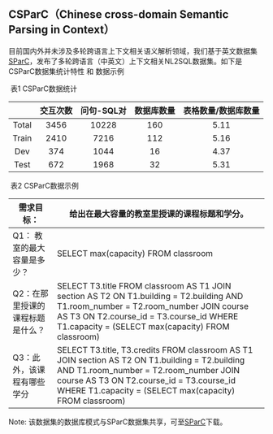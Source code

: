 ## CSParC（Chinese cross-domain Semantic Parsing in Context）


目前国内外并未涉及多轮跨语言上下文相关语义解析领域，我们基于英文数据集[SParC](https://yale-lily.github.io/sparc)，发布了多轮跨语言（中英文）上下文相关NL2SQL数据集。如下是CSParC数据集统计特性 和 数据示例

​																表1 CSParC数据统计

|       | 交互次数 | 问句-SQL对 | 数据库数量 | 表格数量/数据库数量 |
| :---: | :------: | :--------: | :--------: | :-----------------: |
| Total |   3456   |   10228    |    160     |        5.11         |
| Train |   2410   |    7216    |    112     |        5.16         |
|  Dev  |   374    |    1044    |     16     |        4.37         |
| Test  |   672    |    1968    |     32     |        5.31         |



​																表2 CSParC数据示例

| 需求目标：                       | 给出在最大容量的教室里授课的课程标题和学分。                 |
| -------------------------------- | ------------------------------------------------------------ |
| Q1： 教室的最大容量是多少？      | SELECT max(capacity) FROM classroom                          |
| Q2：在那里授课的课程标题是什么？ | SELECT T3.title FROM classroom AS T1 JOIN section AS T2 ON T1.building = T2.building AND T1.room_number = T2.room_number JOIN course AS T3 ON T2.course_id = T3.course_id WHERE T1.capacity = (SELECT max(capacity) FROM classroom) |
| Q3：此外，该课程有哪些学分       | SELECT T3.title, T3.credits FROM classroom AS T1 JOIN section AS T2 ON T1.building = T2.building AND T1.room_number = T2.room_number JOIN course AS T3 ON T2.course_id = T3.course_id WHERE T1.capacity = (SELECT max(capacity) FROM classroom) |



Note: 该数据集的数据库模式与SParC数据集共享，可至[SParC](https://yale-lily.github.io/sparc)下载。